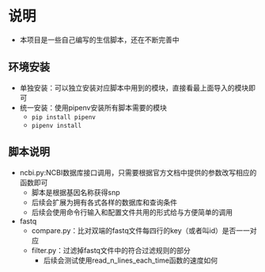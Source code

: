 # 说明

* 本项目是一些自己编写的生信脚本，还在不断完善中

## 环境安装

* 单独安装：可以独立安装对应脚本中用到的模块，直接看最上面导入的模块即可
* 统一安装：使用pipenv安装所有脚本需要的模块
    * `pip install pipenv`
    * `pipenv install`

## 脚本说明

* ncbi.py:NCBI数据库接口调用，只需要根据官方文档中提供的参数改写相应的函数即可
    * 脚本是根据基因名称获得snp
    * 后续会扩展为拥有各式各样的数据库和查询条件
    * 后续会使用命令行输入和配置文件共用的形式给与方便简单的调用
* fastq
    * compare.py：比对双端的fastq文件每四行的key（或者叫id）是否一一对应
    * filter.py：过滤掉fastq文件中的符合过滤规则的部分
      * 后续会测试使用read_n_lines_each_time函数的速度如何